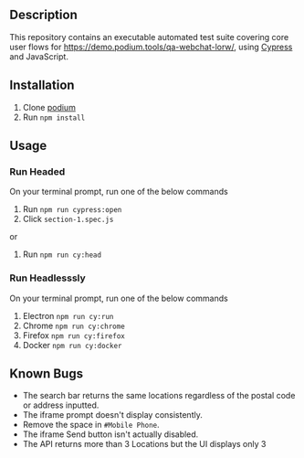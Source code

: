 ## Description

This repository contains an executable automated test suite covering core user flows for https://demo.podium.tools/qa-webchat-lorw/, 
using [Cypress](https://www.cypress.io/) and JavaScript.

## Installation

1. Clone [podium](https://github.com/rgr2k/pd-qa-assessment)
2. Run `npm install`

## Usage

### Run Headed

On your terminal prompt, run one of the below commands

1. Run `npm run cypress:open`
2. Click `section-1.spec.js`

or

1. Run `npm run cy:head`

### Run Headlesssly

On your terminal prompt, run one of the below commands

1. Electron `npm run cy:run`
2. Chrome `npm run cy:chrome`
3. Firefox `npm run cy:firefox`
4. Docker `npm run cy:docker`

## Known Bugs

- The search bar returns the same locations regardless of the postal code or address inputted.
- The iframe prompt doesn't display consistently.
- Remove the space in `#Mobile Phone`.
- The iframe Send button isn't actually disabled.
- The API returns more than 3 Locations but the UI displays only 3